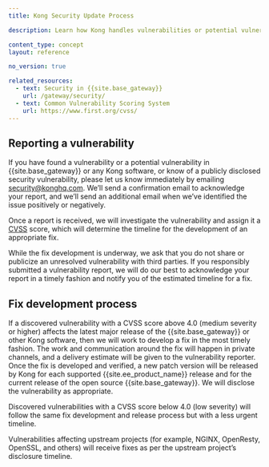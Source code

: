 ```yaml
---
title: Kong Security Update Process

description: Learn how Kong handles vulnerabilities or potential vulnerabilities in Kong or third-party code, and how to report any security issues.

content_type: concept
layout: reference

no_version: true

related_resources:
  - text: Security in {{site.base_gateway}}
    url: /gateway/security/
  - text: Common Vulnerability Scoring System
    url: https://www.first.org/cvss/
---
```


## Reporting a vulnerability

If you have found a vulnerability or a potential vulnerability in {{site.base_gateway}} or any Kong software, or know of a publicly disclosed security vulnerability, please let us know immediately by emailing [security@konghq.com](mailto:security@konghq.com). We’ll send a confirmation email to acknowledge your report, and we’ll send an additional email when we’ve identified the issue positively or negatively.

Once a report is received, we will investigate the vulnerability and assign it a [CVSS](https://www.first.org/cvss/) score, which will determine the timeline for the development of an appropriate fix.

While the fix development is underway, we ask that you do not share or publicize an unresolved vulnerability with third parties. If you responsibly submitted a vulnerability report, we will do our best to acknowledge your report in a timely fashion and notify you of the estimated timeline for a fix.

## Fix development process

If a discovered vulnerability with a CVSS score above 4.0 (medium severity or higher) affects the latest major release of the {{site.base_gateway}} or other Kong software, then we will work to develop a fix in the most timely fashion. The work and communication around the fix will happen in private channels, and a delivery estimate will be given to the vulnerability reporter. Once the fix is developed and verified, a new patch version will be released by Kong for each supported {{site.ee_product_name}} release and for the current release of the open source {{site.base_gateway}}. We will disclose the vulnerability as appropriate.

Discovered vulnerabilities with a CVSS score below 4.0 (low severity) will follow the same fix development and release process but with a less urgent timeline.

Vulnerabilities affecting upstream projects (for example, NGINX, OpenResty, OpenSSL, and others) will receive fixes as per the upstream project’s disclosure timeline.

